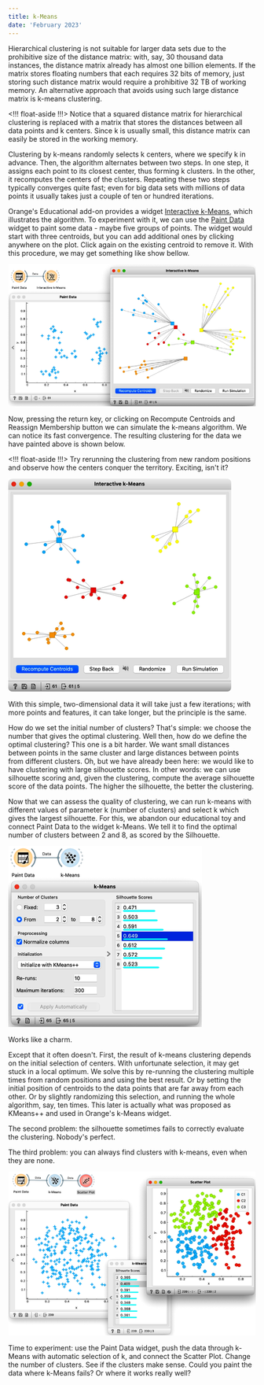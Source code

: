 ```yaml
---
title: k-Means
date: 'February 2023'
---
```


Hierarchical clustering is not suitable for larger data sets due to the prohibitive size of the distance matrix: with, say, 30 thousand data instances, the distance matrix already has almost one billion elements. If the matrix stores floating numbers that each requires 32 bits of memory, just storing such distance matrix would require a prohibitive 32 TB of working memory. An alternative approach that avoids using such large distance matrix is k-means clustering.

<!!! float-aside !!!>
Notice that a squared distance matrix for hierarchical clustering is replaced with a matrix that stores the distances between all data points and k centers. Since k is usually small, this distance matrix can easily be stored in the working memory.

Clustering by k-means randomly selects k centers, where we specify k in advance. Then, the algorithm alternates between two steps. In one step, it assigns each point to its closest center, thus forming k clusters. In the other, it recomputes the centers of the clusters. Repeating these two steps typically converges quite fast; even for big data sets with millions of data points it usually takes just a couple of ten or hundred iterations.

Orange's Educational add-on provides a widget [Interactive k-Means](https://orangedatamining.com/widget-catalog/educational/interactive-kmeans/), which illustrates the algorithm. To experiment with it, we can use the [Paint Data](https://orangedatamining.com/widget-catalog/data/paintdata/) widget to paint some data - maybe five groups of points. The widget would start with three centroids, but you can add additional ones by clicking anywhere on the plot. Click again on the existing centroid to remove it. With this procedure, we may get something like show bellow.

![](interactive-k-means.png)

Now, pressing the return key, or clicking on Recompute Centroids and Reassign Membership button we can simulate the k-means algorithm. We can notice its fast convergence. The resulting clustering for the data we have painted above is shown below.

<!!! float-aside !!!>
Try rerunning the clustering from new random positions and observe how the centers conquer the territory. Exciting, isn't it?

![](clustering.png)

With this simple, two-dimensional data it will take just a few iterations; with more points and features, it can take longer, but the principle is the same.

How do we set the initial number of clusters? That's simple: we choose the number that gives the optimal clustering. Well then, how do we define the optimal clustering? This one is a bit harder. We want small distances between points in the same cluster and large distances between points from different clusters. Oh, but we have already been here: we would like to have clustering with large silhouette scores. In other words: we can use silhouette scoring and, given the clustering, compute the average silhouette score of the data points. The higher the silhouette, the better the clustering. 

Now that we can assess the quality of clustering, we can run k-means with different values of parameter k (number of clusters) and select k which gives the largest silhouette. For this, we abandon our educational toy and connect Paint Data to the widget k-Means. We tell it to find the optimal number of clusters between 2 and 8, as scored by the Silhouette.

![](silhouette-scoring.png)

Works like a charm.

Except that it often doesn't. First, the result of k-means clustering depends on the initial selection of centers. With unfortunate selection, it may get stuck in a local optimum. We solve this by re-running the clustering multiple times from random positions and using the best result. Or by setting the initial position of centroids to the data points that are far away from each other. Or by slightly randomizing this selection, and running the whole algorithm, say, ten times. This later is actually what was proposed as KMeans++ and used in Orange's k-Means widget. 

The second problem: the silhouette sometimes fails to correctly evaluate the clustering. Nobody's perfect.

The third problem: you can always find clusters with k-means, even when they are none.

![](blob.png)

Time to experiment: use the Paint Data widget, push the data through k-Means with automatic selection of k, and connect the Scatter Plot. Change the number of clusters. See if the clusters make sense. Could you paint the data where k-Means fails? Or where it works really well?
